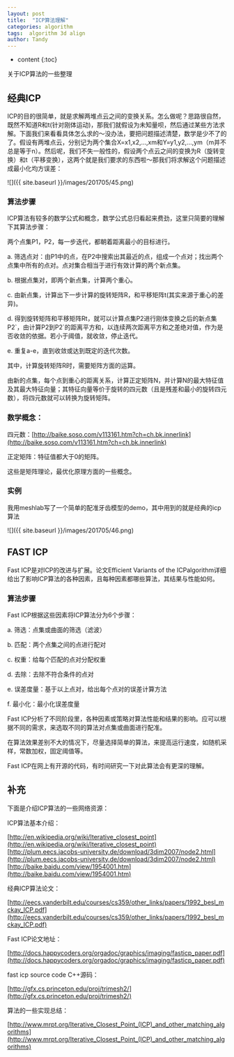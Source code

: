 ```yaml
---
layout: post
title:  "ICP算法理解"
categories: algorithm
tags:  algorithm 3d align
author: Tandy
---
```


* content
{:toc}

关于ICP算法的一些整理




## 经典ICP

ICP的目的很简单，就是求解两堆点云之间的变换关系。怎么做呢？思路很自然，既然不知道R和t(针对刚体运动)，那我们就假设为未知量呗，然后通过某些方法求解。下面我们来看看具体怎么求的～没办法，要把问题描述清楚，数学是少不了的了。假设有两堆点云，分别记为两个集合X=x1,x2,...,xm和Y=y1,y2,...,ym（m并不总是等于n）。然后呢，我们不失一般性的，假设两个点云之间的变换为R（旋转变换）和t（平移变换），这两个就是我们要求的东西啦～那我们将求解这个问题描述成最小化均方误差： 


![]({{ site.baseurl }}/images/201705/45.png)

### 算法步骤
ICP算法有较多的数学公式和概念，数学公式总归看起来费劲，这里只简要的理解下其算法步骤：

两个点集P1，P2，每一步迭代，都朝着距离最小的目标进行。

a. 筛选点对：由P1中的点，在P2中搜索出其最近的点，组成一个点对；找出两个点集中所有的点对。点对集合相当于进行有效计算的两个新点集。

b. 根据点集对，即两个新点集，计算两个重心。

c. 由新点集，计算出下一步计算的旋转矩阵R，和平移矩阵t(其实来源于重心的差异)。

d. 得到旋转矩阵和平移矩阵Rt，就可以计算点集P2进行刚体变换之后的新点集P2\`，由计算P2到P2\`的距离平方和，以连续两次距离平方和之差绝对值，作为是否收敛的依据。若小于阈值，就收敛，停止迭代。

e. 重复a-e，直到收敛或达到既定的迭代次数。

其中，计算旋转矩阵R时，需要矩阵方面的运算。

由新的点集，每个点到重心的距离关系，计算正定矩阵N，并计算N的最大特征值及其最大特征向量；其特征向量等价于旋转的四元数（且是残差和最小的旋转四元数），将四元数就可以转换为旋转矩阵。

### 数学概念：

四元数：[http://baike.soso.com/v113161.htm?ch=ch.bk.innerlink](http://baike.soso.com/v113161.htm?ch=ch.bk.innerlink)

正定矩阵：特征值都大于0的矩阵。

这些是矩阵理论，最优化原理方面的一些概念。

### 实例

我用meshlab写了一个简单的配准牙齿模型的demo，其中用到的就是经典的icp算法

![]({{ site.baseurl }}/images/201705/46.png)


## FAST ICP

Fast ICP是对ICP的改进与扩展。论文Efficient Variants of the ICPalgorithm详细给出了影响ICP算法的各种因素，且每种因素都哪些算法，其结果与性能如何。

### 算法步骤

Fast ICP根据这些因素将ICP算法分为6个步骤：

a. 筛选：点集或曲面的筛选（滤波）

b. 匹配：两个点集之间的点进行配对

c. 权重：给每个匹配的点对分配权重

d. 去除：去除不符合条件的点对

e. 误差度量：基于以上点对，给出每个点对的误差计算方法

f. 最小化：最小化误差度量

Fast ICP分析了不同阶段里，各种因素或策略对算法性能和结果的影响。应可以根据不同的需求，来选取不同的算法对点集或曲面进行配准。

在算法效果差别不大的情况下，尽量选择简单的算法，来提高运行速度，如随机采样，常数加权，固定阈值等。

Fast ICP在网上有开源的代码，有时间研究一下对此算法会有更深的理解。


## 补充

下面是介绍ICP算法的一些网络资源：

ICP算法基本介绍：

[http://en.wikipedia.org/wiki/Iterative_closest_point](http://en.wikipedia.org/wiki/Iterative_closest_point)  
[http://plum.eecs.jacobs-university.de/download/3dim2007/node2.html](http://plum.eecs.jacobs-university.de/download/3dim2007/node2.html)  
[http://baike.baidu.com/view/1954001.htm](http://baike.baidu.com/view/1954001.htm)

经典ICP算法论文：

[http://eecs.vanderbilt.edu/courses/cs359/other_links/papers/1992_besl_mckay_ICP.pdf](http://eecs.vanderbilt.edu/courses/cs359/other_links/papers/1992_besl_mckay_ICP.pdf)

Fast ICP论文地址：

[http://docs.happycoders.org/orgadoc/graphics/imaging/fasticp_paper.pdf](http://docs.happycoders.org/orgadoc/graphics/imaging/fasticp_paper.pdf)

fast icp source code C++源码：

[http://gfx.cs.princeton.edu/proj/trimesh2/](http://gfx.cs.princeton.edu/proj/trimesh2/)

算法的一些实现总结：

[http://www.mrpt.org/Iterative_Closest_Point_(ICP)_and_other_matching_algorithms](http://www.mrpt.org/Iterative_Closest_Point_(ICP)_and_other_matching_algorithms)